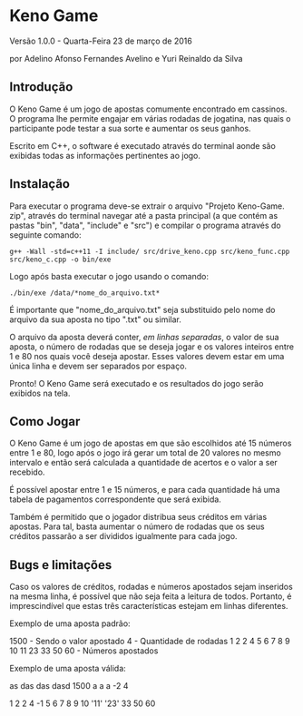 Keno Game
=====================================================================================

Versão 1.0.0 - Quarta-Feira 23 de março de 2016

por Adelino Afonso Fernandes Avelino e Yuri Reinaldo da Silva  


Introdução
--------------------------------------------------------------------------------------

O Keno Game é um jogo de apostas comumente encontrado em cassinos. 
O programa lhe permite engajar em várias rodadas de jogatina, nas quais 
o participante pode testar a sua sorte e aumentar os seus ganhos.

Escrito em C++, o software é executado através do terminal aonde são 
exibidas todas as informações pertinentes ao jogo. 


Instalação
--------------------------------------------------------------------------------------

Para executar o programa deve-se extrair o arquivo "Projeto Keno-Game.
zip", através do terminal navegar até a pasta principal (a que contém 
as pastas "bin", "data", "include" e "src") e compilar o programa 
através do seguinte comando:

	g++ -Wall -std=c++11 -I include/ src/drive_keno.cpp src/keno_func.cpp  src/keno_c.cpp -o bin/exe

Logo após basta executar o jogo usando o comando:
	
	./bin/exe /data/*nome_do_arquivo.txt*

É importante que "nome_do_arquivo.txt" seja substituido pelo nome do
arquivo da sua aposta no tipo ".txt" ou similar.

O arquivo da aposta deverá conter, _em linhas separadas_, o valor de 
sua aposta, o número de rodadas que se deseja jogar e os valores 
inteiros entre 1 e 80 nos quais você deseja apostar. Esses valores 
devem estar em uma única linha e devem ser separados por espaço.

Pronto! O Keno Game será executado e os resultados do jogo serão 
exibidos na tela.


Como Jogar
--------------------------------------------------------------------------------------

O Keno Game é um jogo de apostas em que são escolhidos até 15
números entre 1 e 80, logo após o jogo irá gerar um total de
20 valores no mesmo intervalo e então será calculada a quantidade
de acertos e o valor a ser recebido.

É possível apostar entre 1 e 15 números, e para cada quantidade
há uma tabela de pagamentos correspondente que será exibida.

Também é permitido que o jogador distribua seus créditos em várias
apostas. Para tal, basta aumentar o número de rodadas que os seus
créditos passarão a ser divididos igualmente para cada jogo. 


Bugs e limitações
--------------------------------------------------------------------------------------

Caso os valores de créditos, rodadas e números apostados sejam
inseridos na mesma linha, é possível que não seja feita a leitura de 
todos. Portanto, é imprescindível que estas três características 
estejam em linhas diferentes.

Exemplo de uma aposta padrão:

1500 - Sendo o valor apostado
4 - Quantidade de rodadas
1 2 2 4 5 6 7 8 9 10 11 23 33 50 60 - Números apostados

Exemplo de uma aposta válida:

as
das
das
dasd
1500 a a a
-2 4

1 2 2 4 -1 5 6 7 8 9 10 '11' '23' 33 50 60

